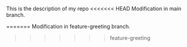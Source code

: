 This is the description of my repo
<<<<<<< HEAD
 Modification in main branch.
 
=======
 Modification in feature-greeting branch.
>>>>>>> feature-greeting
